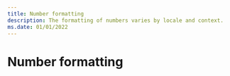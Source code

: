 ```yaml
---
title: Number formatting
description: The formatting of numbers varies by locale and context.
ms.date: 01/01/2022
---
```


# Number formatting
